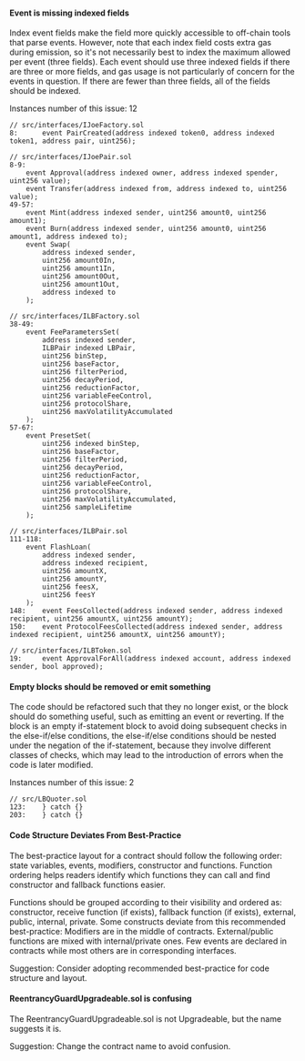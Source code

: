 
#### Event is missing indexed fields

Index event fields make the field more quickly accessible to off-chain tools that parse events. However, note that each index field costs extra gas during emission, so it's not necessarily best to index the maximum allowed per event (three fields). Each event should use three indexed fields if there are three or more fields, and gas usage is not particularly of concern for the events in question. If there are fewer than three fields, all of the fields should be indexed.

Instances number of this issue: 12
```solidity
// src/interfaces/IJoeFactory.sol
8:      event PairCreated(address indexed token0, address indexed token1, address pair, uint256);

// src/interfaces/IJoePair.sol
8-9:
    event Approval(address indexed owner, address indexed spender, uint256 value);
    event Transfer(address indexed from, address indexed to, uint256 value);
49-57:
    event Mint(address indexed sender, uint256 amount0, uint256 amount1);
    event Burn(address indexed sender, uint256 amount0, uint256 amount1, address indexed to);
    event Swap(
        address indexed sender,
        uint256 amount0In,
        uint256 amount1In,
        uint256 amount0Out,
        uint256 amount1Out,
        address indexed to
    );

// src/interfaces/ILBFactory.sol
38-49:
    event FeeParametersSet(
        address indexed sender,
        ILBPair indexed LBPair,
        uint256 binStep,
        uint256 baseFactor,
        uint256 filterPeriod,
        uint256 decayPeriod,
        uint256 reductionFactor,
        uint256 variableFeeControl,
        uint256 protocolShare,
        uint256 maxVolatilityAccumulated
    );
57-67:
    event PresetSet(
        uint256 indexed binStep,
        uint256 baseFactor,
        uint256 filterPeriod,
        uint256 decayPeriod,
        uint256 reductionFactor,
        uint256 variableFeeControl,
        uint256 protocolShare,
        uint256 maxVolatilityAccumulated,
        uint256 sampleLifetime
    );

// src/interfaces/ILBPair.sol
111-118:
    event FlashLoan(
        address indexed sender,
        address indexed recipient,
        uint256 amountX,
        uint256 amountY,
        uint256 feesX,
        uint256 feesY
    );
148:    event FeesCollected(address indexed sender, address indexed recipient, uint256 amountX, uint256 amountY);
150:    event ProtocolFeesCollected(address indexed sender, address indexed recipient, uint256 amountX, uint256 amountY);

// src/interfaces/ILBToken.sol
19:     event ApprovalForAll(address indexed account, address indexed sender, bool approved);

``` 

#### Empty blocks should be removed or emit something

The code should be refactored such that they no longer exist, or the block should do something useful, such as emitting an event or reverting. If the block is an empty if-statement block to avoid doing subsequent checks in the else-if/else conditions, the else-if/else conditions should be nested under the negation of the if-statement, because they involve different classes of checks, which may lead to the introduction of errors when the code is later modified.

Instances number of this issue: 2
```solidity
// src/LBQuoter.sol
123:    } catch {}
203:    } catch {}
```

#### Code Structure Deviates From Best-Practice

The best-practice layout for a contract should follow the following order: state variables, events, modifiers, constructor and functions. Function ordering helps readers identify which functions they can call and find constructor and fallback functions easier. 

Functions should be grouped according to their visibility and ordered as: constructor, receive function (if exists), fallback function (if exists), external, public, internal, private. Some constructs deviate from this recommended best-practice: Modifiers are in the middle of contracts. External/public functions are mixed with internal/private ones. Few events are declared in contracts while most others are in corresponding interfaces.

Suggestion: 
Consider adopting recommended best-practice for code structure and layout.


#### ReentrancyGuardUpgradeable.sol is confusing

The ReentrancyGuardUpgradeable.sol is not Upgradeable, but the name suggests it is. 

Suggestion: 
Change the contract name to avoid confusion.

